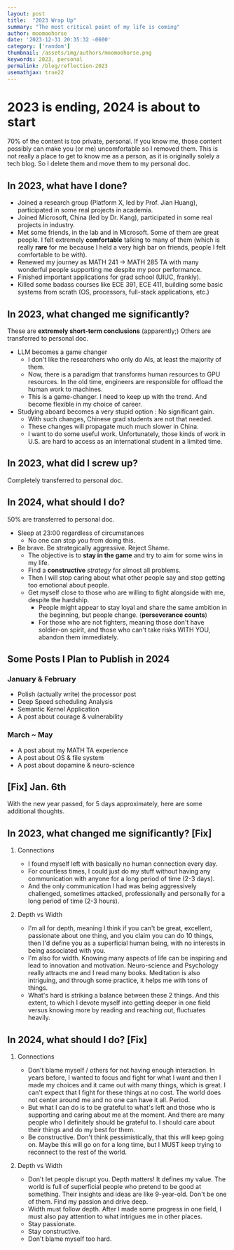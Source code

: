 ```yaml
---
layout: post
title:  "2023 Wrap Up"
summary: "The most critical point of my life is coming"
author: moomoohorse
date: '2023-12-31 20:35:32 -0600'
category: ['random']
thumbnail: /assets/img/authors/moomoohorse.png
keywords: 2023, personal
permalink: /blog/reflection-2023
usemathjax: true22
---
```


# 2023 is ending, 2024 is about to start

70% of the content is too private, personal. If you know me, those content possibly can make you (or me) uncomfortable so I removed them. This is not really a place to get to know me as a person, as it is originally solely a tech blog. So I delete them and move them to my personal doc.

## In 2023, what have I done?

* Joined a research group (Platform X, led by Prof. Jian Huang), participated in some real projects in academia.
* Joined Microsoft, China (led by Dr. Kang), participated in some real projects in industry.
* Met some friends, in the lab and in Microsoft. Some of them are great people. I felt extremely **comfortable** talking to many of them (which is really **rare** for me because I held a very high bar on friends, people I felt comfortable to be with).
* Renewed my journey as MATH 241 -> MATH 285 TA with many wonderful people supporting me despite my poor performance.
* Finished important applications for grad school (UIUC, frankly).
* Killed some badass courses like ECE 391, ECE 411, building some basic systems from scrath (OS, processors, full-stack applications, etc.)

## In 2023, what changed me significantly?

These are **extremely short-term conclusions** (apparently;) Others are transferred to personal doc.

* LLM becomes a game changer
  * I don't like the researchers who only do AIs, at least the majority of them. 
  * Now, there is a paradigm that transforms human resources to GPU resources. In the old time, engineers are responsible for offload the human work to machines. 
  * This is a game-changer. I need to keep up with the trend. And become flexible in my choice of career.
* Studying aboard becomes a very stupid option : No significant gain.
  * With such changes, Chinese grad students are not that needed.
  * These changes will propagate much much slower in China.
  * I want to do some useful work. Unfortunately, those kinds of work in U.S. are hard to access as an international student in a limited time.

## In 2023, what did I screw up?

Completely transferred to personal doc.

## In 2024, what should I do?

50% are transferred to personal doc.

* Sleep at 23:00 regardless of circumstances
  * No one can stop you from doing this.
* Be brave. Be strategically aggressive. Reject Shame.
  * The objective is to **stay in the game** and try to aim for some wins in my life.
  * Find a **constructive** *strategy* for almost all problems.
  * Then I will stop caring about what other people say and stop getting too emotional about people.
  * Get myself close to those who are willing to fight alongside with me, despite the hardship. 
    * People might appear to stay loyal and share the same ambition in the beginning, but people change. (**perseverance counts**)
    * For those who are not fighters, meaning those don't have soldier-on spirit, and those who can't take risks WITH YOU, abandon them immediately.

## Some Posts I Plan to Publish in 2024

### January & February

* Polish (actually write) the processor post
* Deep Speed scheduling Analysis
* Semantic Kernel Application 
* A post about courage & vulnerability

### March ~ May

* A post about my MATH TA experience
* A post about OS & file system
* A post about dopamine & neuro-science



## [Fix] Jan. 6th

With the new year passed, for 5 days approximately, here are some additional thoughts.

## In 2023, what changed me significantly? [Fix]

1. Connections

   * I found myself left with basically no human connection every day.
   * For countless times, I could just do my stuff without having any communication with anyone for a long period of time (2-3 days).
   * And the only communication I had was being aggressively challenged, sometimes attacked, professionally and personally for a long period of time (2-3 hours).

2. Depth vs Width

   * I'm all for depth, meaning I think if you can't be great, excellent, passionate about one thing, and you claim you can do 10 things, then I'd define you as a superficial human being, with no interests in being associated with you.
   * I'm also for width. Knowing many aspects of life can be inspiring and lead to innovation and motivation. Neuro-science and Psychology really attracts me and I read many books. Meditation is also intriguing, and through some practice, it helps me with tons of things.
   * What's hard is striking a balance between these 2 things. And this extent, to which I devote myself into getting deeper in one field versus knowing more by reading and reaching out, fluctuates heavily.

   

## In 2024, what should I do? [Fix]

1. Connections

   * Don't blame myself / others for not having enough interaction. In years before, I wanted to focus and fight for what I want and then I made my choices and it came out with many things, which is great. I can't expect that I fight for these things at no cost. The world does not center around me and no one can have it all. Period. 
   * But what I can do is to be grateful to what's left and those who is supporting and caring about me at the moment. And there are many people who I definitely should be grateful to. I should care about their things and do my best for them.
   * Be constructive. Don't think pessimistically, that this will keep going on. Maybe this will go on for a long time, but I MUST keep trying to reconnect to the rest of the world.

2. Depth vs Width

   * Don't let people disrupt you. Depth matters! It defines my value. The world is full of superficial people who pretend to be good at something. Their insights and ideas are like 9-year-old. Don't be one of them. Find my passion and drive deep.
   * Width must follow depth. After I made some progress in one field, I must also pay attention to what intrigues me in other places.
   * Stay passionate. 
   * Stay constructive.
   * Don't blame myself too hard.

   
